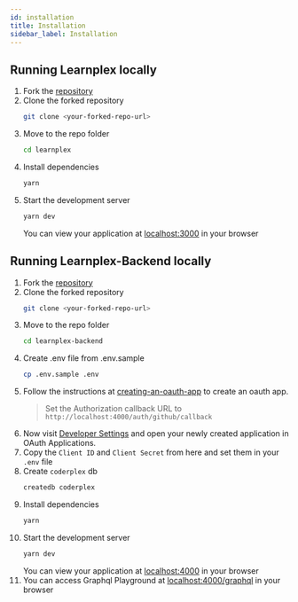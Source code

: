 ```yaml
---
id: installation
title: Installation
sidebar_label: Installation
---
```


## Running Learnplex locally
1. Fork the [repository](https://github.com/coderplex/learnplex)
1. Clone the forked repository
    ```sh
    git clone <your-forked-repo-url>
    ```
1. Move to the repo folder
    ```sh
    cd learnplex
    ```
1. Install dependencies
    ```sh
    yarn
    ```
1. Start the development server
    ```sh
    yarn dev
    ```
    You can view your application at [localhost:3000](http://localhost:3000) in your browser

## Running Learnplex-Backend locally
1. Fork the [repository](https://github.com/coderplex/learnplex-backend)
1. Clone the forked repository
    ```sh
    git clone <your-forked-repo-url>
    ```
1. Move to the repo folder
    ```sh
    cd learnplex-backend
    ```
1. Create .env file from .env.sample
    ```sh
    cp .env.sample .env
    ```
1. Follow the instructions at [creating-an-oauth-app](https://developer.github.com/apps/building-oauth-apps/creating-an-oauth-app/) to create an oauth app.
    > Set the Authorization callback URL to `http://localhost:4000/auth/github/callback`
1. Now visit [Developer Settings](https://github.com/settings/developers) and open your newly created application in OAuth Applications. 
1. Copy the `Client ID` and `Client Secret` from here and set them in your `.env` file
1. Create `coderplex` db
    ```sh
    createdb coderplex
    ```
1. Install dependencies
    ```sh
    yarn
    ```
1. Start the development server
    ```sh
    yarn dev
    ```
    You can view your application at [localhost:4000](http://localhost:4000) in your browser
1. You can access Graphql Playground at [localhost:4000/graphql](http://localhost:4000/graphql) in your browser

